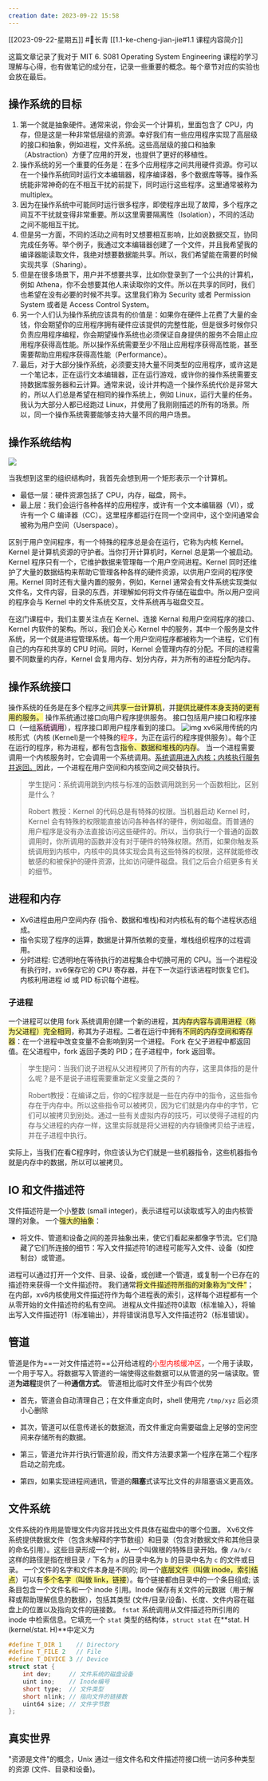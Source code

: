 ```yaml
---
creation date: 2023-09-22 15:58
---
```

 [[2023-09-22-星期五]]  #🌲长青 [[1.1-ke-cheng-jian-jie#1.1 课程内容简介]]

这篇文章记录了我对于 MIT 6. S081 Operating System Engineering 课程的学习理解与心得，也有做笔记的成分在，记录一些重要的概念。每个章节对应的实验也会放在最后。
## 操作系统的目标
1. 第一个就是抽象硬件。通常来说，你会买一个计算机，里面包含了 CPU，内存，但是这是一种非常低层级的资源。幸好我们有一些应用程序实现了高层级的接口和抽象，例如进程，文件系统。这些高层级的接口和抽象（Abstraction）方便了应用的开发，也提供了更好的移植性。
2. 操作系统的另一个重要的任务是：在多个应用程序之间共用硬件资源。你可以在一个操作系统同时运行文本编辑器，程序编译器，多个数据库等等。操作系统能非常神奇的在不相互干扰的前提下，同时运行这些程序。这里通常被称为 multiplex。
3. 因为在操作系统中可能同时运行很多程序，即使程序出现了故障，多个程序之间互不干扰就变得非常重要。所以这里需要隔离性（Isolation），不同的活动之间不能相互干扰。
4. 但是另一方面，不同的活动之间有时又想要相互影响，比如说数据交互，协同完成任务等。举个例子，我通过文本编辑器创建了一个文件，并且我希望我的编译器能读取文件，我绝对想要数据能共享。所以，我们希望能在需要的时候实现共享（Sharing）。
5. 但是在很多场景下，用户并不想要共享，比如你登录到了一个公共的计算机，例如 Athena，你不会想要其他人来读取你的文件。所以在共享的同时，我们也希望在没有必要的时候不共享。这里我们称为 Security 或者 Permission System 或者是 Access Control System。
6. 另一个人们认为操作系统应该具有的价值是：如果你在硬件上花费了大量的金钱，你会期望你的应用程序拥有硬件应该提供的完整性能，但是很多时候你只负责应用程序编程，你会期望操作系统也必须保证自身提供的服务不会阻止应用程序获得高性能。所以操作系统需要至少不阻止应用程序获得高性能，甚至需要帮助应用程序获得高性能（Performance）。
7. 最后，对于大部分操作系统，必须要支持大量不同类型的应用程序，或许这是一个笔记本，正在运行文本编辑器，正在运行游戏，或许你的操作系统需要支持数据库服务器和云计算。通常来说，设计并构造一个操作系统代价是非常大的，所以人们总是希望在相同的操作系统上，例如 Linux，运行大量的任务。我认为大部分人都已经跑过 Linux，并使用了我刚刚描述的所有的场景。所以，同一个操作系统需要能够支持大量不同的用户场景。

## 操作系统结构

![](https://rcore-os.cn/rCore-Tutorial-Book-v3/_images/computer-hw-sw.png)

当我想到这里的组织结构时，我首先会想到用一个矩形表示一个计算机。
- 最低一层：硬件资源包括了 CPU，内存，磁盘，网卡。
- 最上层：我们会运行各种各样的应用程序，或许有一个文本编辑器（VI），或许有一个 C 编译器（CC）。这里程序都运行在同一个空间中，这个空间通常会被称为用户空间（Userspace）。

区别于用户空间程序，有一个特殊的程序总是会在运行，它称为内核 Kernel。Kernel 是计算机资源的守护者。当你打开计算机时，Kernel 总是第一个被启动。Kernel 程序只有一个，它维护数据来管理每一个用户空间进程。Kernel 同时还维护了大量的数据结构来帮助它管理各种各样的硬件资源，以供用户空间的程序使用。Kernel 同时还有大量内置的服务，例如，Kernel 通常会有文件系统实现类似文件名，文件内容，目录的东西，并理解如何将文件存储在磁盘中。所以用户空间的程序会与 Kernel 中的文件系统交互，文件系统再与磁盘交互。

在这门课程中，我们主要关注点在 Kernel、连接 Kernal 和用户空间程序的接口、Kernel 内软件的架构。所以，我们会关心 Kernel 中的服务，其中一个服务是文件系统，另一个就是进程管理系统。每一个用户空间程序都被称为一个进程，它们有自己的内存和共享的 CPU 时间。同时，Kernel 会管理内存的分配。不同的进程需要不同数量的内存，Kernel 会复用内存、划分内存，并为所有的进程分配内存。

## 操作系统接口
操作系统的任务是在多个程序之间<span style="background:#fff88f">共享一台计算机</span>，并<span style="background:#fff88f">提供比硬件本身支持的更有用的服务。</span>
操作系统通过接口向用户程序提供服务。
接口包括用户接口和程序接口（一组<span style="background:rgba(240, 167, 216, 0.55)">系统调用</span>），程序接口即用户程序看到的接口。
![img](12%20-%20OS🐮/6.S081-All-in-one/tranlate_books/book-riscv-rev1/images/c1/p1.png)
xv6采用传统的内核形式（内核 (Kernel)是一个特殊的<font color="#ff0000">程序</font>，为正在运行的程序提供服务）。每个正在运行的程序，称为进程，都有包含<span style="background:#fff88f">指令、数据和堆栈的内存</span>。
当一个进程需要调用一个内核服务时，它会调用一个系统调用。<u>系统调用进入内核；内核执行服务并返回。</u>因此，一个进程在用户空间和内核空间之间交替执行。
> 学生提问：系统调用跳到内核与标准的函数调用跳到另一个函数相比，区别是什么？
>
> Robert 教授：Kernel 的代码总是有特殊的权限。当机器启动 Kernel 时，Kernel 会有特殊的权限能直接访问各种各样的硬件，例如磁盘。而普通的用户程序是没有办法直接访问这些硬件的。所以，当你执行一个普通的函数调用时，你所调用的函数并没有对于硬件的特殊权限。然而，如果你触发系统调用到内核中，内核中的具体实现会具有这些特殊的权限，这样就能修改敏感的和被保护的硬件资源，比如访问硬件磁盘。我们之后会介绍更多有关的细节。
## 进程和内存
- Xv6进程由用户空间内存 (指令、数据和堆栈)和对内核私有的每个进程状态组成。
- 指令实现了程序的运算，数据是计算所依赖的变量，堆栈组织程序的过程调用。
- 分时进程: 它透明地在等待执行的进程集合中切换可用的 CPU。当一个进程没有执行时，xv6保存它的 CPU 寄存器，并在下一次运行该进程时恢复它们。内核利用进程 id 或 PID 标识每个进程。
### 子进程
一个进程可以使用 fork 系统调用创建一个新的进程，其<span style="background:#fff88f">内存内容</span><span style="background:#fff88f">与调用进程（称为父进程）完全相同</span>，称其为子进程。二者在运行中拥有<span style="background:#fff88f">不同的内存空间和寄存器</span>：在一个进程中改变变量不会影响到另一个进程。
Fork 在父子进程中都返回值。在父进程中，fork 返回子类的 PID；在子进程中，fork 返回零。
> 学生提问：当我们说子进程从父进程拷贝了所有的内存，这里具体指的是什么呢？是不是说子进程需要重新定义变量之类的？
> 
> Robert教授：在编译之后，你的C程序就是一些在内存中的指令，这些指令存在于内存中。所以这些指令可以被拷贝，因为它们就是内存中的字节，它们可以被拷贝到别处。通过一些有关虚拟内存的技巧，可以使得子进程的内存与父进程的内存一样，这里实际就是将父进程的内存镜像拷贝给子进程，并在子进程中执行。

实际上，当我们在看C程序时，你应该认为它们就是一些机器指令，这些机器指令就是内存中的数据，所以可以被拷贝。
## IO 和文件描述符
文件描述符是一个小整数 (small integer)，表示进程可以读取或写入的由内核管理的对象。
一个<span style="background:#fff88f">强大的抽象</span>：
- 将文件、管道和设备之间的差异抽象出来，使它们看起来都像字节流。它们隐藏了它们所连接的细节：写入文件描述符1的进程可能写入文件、设备（如控制台）或管道。

进程可以通过打开一个文件、目录、设备，或创建一个管道，或复制一个已存在的描述符来获得一个文件描述符。
我们通常<span style="background:#fff88f">将文件描述符所指的对象称为“文件”</span>；
在内部，xv6内核使用文件描述符作为每个进程表的索引，这样每个进程都有一个从零开始的文件描述符的私有空间。
进程从文件描述符0读取（标准输入），将输出写入文件描述符1（标准输出），并将错误消息写入文件描述符2（标准错误）。
## 管道
管道是作为==一对文件描述符==公开给进程的<font color="#ff0000">小型内核缓冲区</font>，一个用于读取，一个用于写入。将数据写入管道的一端使得这些数据可以从管道的另一端读取。管道**为进程**提供了一种**通信方式**。
管道相比临时文件至少有四个优势
- 首先，管道会自动清理自己；在文件重定向时，shell 使用完 `/tmp/xyz` 后必须小心删除

- 其次，管道可以任意传递长的数据流，而文件重定向需要磁盘上足够的空闲空间来存储所有的数据。

- 第三，管道允许并行执行管道阶段，而文件方法要求第一个程序在第二个程序启动之前完成。

- 第四，如果实现进程间通讯，管道的**阻塞**式读写比文件的非阻塞语义更高效。
## 文件系统
文件系统的作用是管理文件内容并找出文件具体在磁盘中的哪个位置。
Xv6文件系统提供数据文件（包含未解释的字节数组）和目录（包含对数据文件和其他目录的命名引用）。这些目录形成一个树，从一个叫做根的特殊目录开始。像 `/a/b/c` 这样的路径是指在根目录 `/` 下名为 `a` 的目录中名为 `b` 的目录中名为 `c` 的文件或目录。
一个文件的名字和文件本身是不同的; 同一个<span style="background:#fff88f">底层文件（叫做 inode，</span><span style="background:#fff88f">索引结点</span>）可以有<span style="background:#fff88f">多个名字（叫做 link，链接</span>）。每个链接都由目录中的一个条目组成; 该条目包含一个文件名和一个 inode 引用。Inode 保存有关文件的元数据（用于解释或帮助理解信息的数据），包括其类型 (文件/目录/设备)、长度、文件内容在磁盘上的位置以及指向文件的链接数。
`fstat` 系统调用从文件描述符所引用的 inode 中检索信息。它填充一个 `stat` 类型的结构体，`struct stat` 在**stat. H (kernel/stat. H)**中定义为

```c
#define T_DIR 1    // Directory
#define T_FILE 2   // File
#define T_DEVICE 3 // Device
struct stat {
    int dev;     // 文件系统的磁盘设备
    uint ino;    // Inode编号
    short type;  // 文件类型
    short nlink; // 指向文件的链接数
    uint64 size; // 文件字节数
};
```
## 真实世界
"资源是文件"的概念，Unix 通过一组文件名和文件描述符接口统一访问多种类型的资源 (文件、目录和设备)。